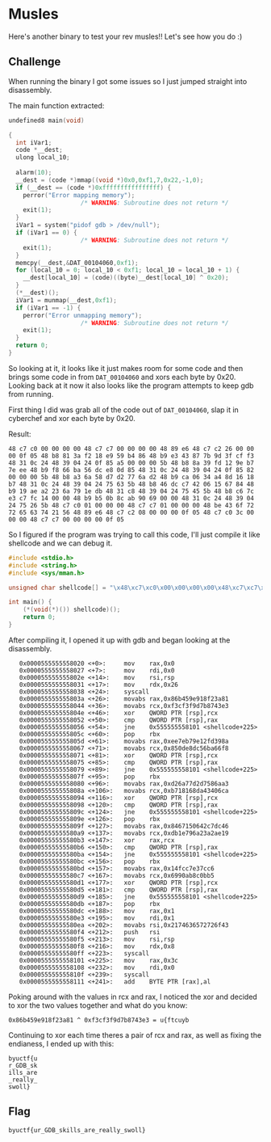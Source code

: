 # Musles

Here's another binary to test your rev musles!! Let's see how you do :)

## Challenge

When running the binary I got some issues so I just jumped straight into disassembly.

The main function extracted:
```c
undefined8 main(void)

{
  int iVar1;
  code *__dest;
  ulong local_10;
  
  alarm(10);
  __dest = (code *)mmap((void *)0x0,0xf1,7,0x22,-1,0);
  if (__dest == (code *)0xffffffffffffffff) {
    perror("Error mapping memory");
                    /* WARNING: Subroutine does not return */
    exit(1);
  }
  iVar1 = system("pidof gdb > /dev/null");
  if (iVar1 == 0) {
                    /* WARNING: Subroutine does not return */
    exit(1);
  }
  memcpy(__dest,&DAT_00104060,0xf1);
  for (local_10 = 0; local_10 < 0xf1; local_10 = local_10 + 1) {
    __dest[local_10] = (code)((byte)__dest[local_10] ^ 0x20);
  }
  (*__dest)();
  iVar1 = munmap(__dest,0xf1);
  if (iVar1 == -1) {
    perror("Error unmapping memory");
                    /* WARNING: Subroutine does not return */
    exit(1);
  }
  return 0;
}
```

So looking at it, it looks like it just makes room for some code and then brings some code in from `DAT_00104060` and xors each byte by 0x20. Looking back at it now it also looks like the program attempts to keep gdb from running.

First thing I did was grab all of the code out of `DAT_00104060`, slap it in cyberchef and xor each byte by 0x20.

Result:
```
48 c7 c0 00 00 00 00 48 c7 c7 00 00 00 00 48 89 e6 48 c7 c2 26 00 00 00 0f 05 48 b8 81 3a f2 18 e9 59 b4 86 48 b9 e3 43 87 7b 9d 3f cf f3 48 31 0c 24 48 39 04 24 0f 85 a5 00 00 00 5b 48 b8 8a 39 fd 12 9e b7 7e ee 48 b9 f8 66 ba 56 dc e8 0d 85 48 31 0c 24 48 39 04 24 0f 85 82 00 00 00 5b 48 b8 a3 6a 58 d7 d2 77 6a d2 48 b9 ca 06 34 a4 8d 16 18 b7 48 31 0c 24 48 39 04 24 75 63 5b 48 b8 46 dc c7 42 06 15 67 84 48 b9 19 ae a2 23 6a 79 1e db 48 31 c8 48 39 04 24 75 45 5b 48 b8 c6 7c e3 c7 fc 14 00 00 48 b9 b5 0b 8c ab 90 69 00 00 48 31 0c 24 48 39 04 24 75 26 5b 48 c7 c0 01 00 00 00 48 c7 c7 01 00 00 00 48 be 43 6f 72 72 65 63 74 21 56 48 89 e6 48 c7 c2 08 00 00 00 0f 05 48 c7 c0 3c 00 00 00 48 c7 c7 00 00 00 00 0f 05
```

So I figured if the program was trying to call this code, I'll just compile it like shellcode and we can debug it.

```c
#include <stdio.h>
#include <string.h>
#include <sys/mman.h>

unsigned char shellcode[] = "\x48\xc7\xc0\x00\x00\x00\x00\x48\xc7\xc7\x00\x00\x00\x00\x48\x89\xe6\x48\xc7\xc2\x26\x00\x00\x00\x0f\x05\x48\xb8\x81\x3a\xf2\x18\xe9\x59\xb4\x86\x48\xb9\xe3\x43\x87\x7b\x9d\x3f\xcf\xf3\x48\x31\x0c\x24\x48\x39\x04\x24\x0f\x85\xa5\x00\x00\x00\x5b\x48\xb8\x8a\x39\xfd\x12\x9e\xb7\x7e\xee\x48\xb9\xf8\x66\xba\x56\xdc\xe8\x0d\x85\x48\x31\x0c\x24\x48\x39\x04\x24\x0f\x85\x82\x00\x00\x00\x5b\x48\xb8\xa3\x6a\x58\xd7\xd2\x77\x6a\xd2\x48\xb9\xca\x06\x34\xa4\x8d\x16\x18\xb7\x48\x31\x0c\x24\x48\x39\x04\x24\x75\x63\x5b\x48\xb8\x46\xdc\xc7\x42\x06\x15\x67\x84\x48\xb9\x19\xae\xa2\x23\x6a\x79\x1e\xdb\x48\x31\xc8\x48\x39\x04\x24\x75\x45\x5b\x48\xb8\xc6\x7c\xe3\xc7\xfc\x14\x00\x00\x48\xb9\xb5\x0b\x8c\xab\x90\x69\x00\x00\x48\x31\x0c\x24\x48\x39\x04\x24\x75\x26\x5b\x48\xc7\xc0\x01\x00\x00\x00\x48\xc7\xc7\x01\x00\x00\x00\x48\xbe\x43\x6f\x72\x72\x65\x63\x74\x21\x56\x48\x89\xe6\x48\xc7\xc2\x08\x00\x00\x00\x0f\x05\x48\xc7\xc0\x3c\x00\x00\x00\x48\xc7\xc7\x00\x00\x00\x00\x0f\x05";

int main() {
    (*(void(*)()) shellcode)();
    return 0;
}
```

After compiling it, I opened it up with gdb and began looking at the disassembly.

```
   0x0000555555558020 <+0>:     mov    rax,0x0
   0x0000555555558027 <+7>:     mov    rdi,0x0
   0x000055555555802e <+14>:    mov    rsi,rsp
   0x0000555555558031 <+17>:    mov    rdx,0x26
   0x0000555555558038 <+24>:    syscall
   0x000055555555803a <+26>:    movabs rax,0x86b459e918f23a81
   0x0000555555558044 <+36>:    movabs rcx,0xf3cf3f9d7b8743e3
   0x000055555555804e <+46>:    xor    QWORD PTR [rsp],rcx
   0x0000555555558052 <+50>:    cmp    QWORD PTR [rsp],rax
   0x0000555555558056 <+54>:    jne    0x555555558101 <shellcode+225>
   0x000055555555805c <+60>:    pop    rbx
   0x000055555555805d <+61>:    movabs rax,0xee7eb79e12fd398a
   0x0000555555558067 <+71>:    movabs rcx,0x850de8dc56ba66f8
   0x0000555555558071 <+81>:    xor    QWORD PTR [rsp],rcx
   0x0000555555558075 <+85>:    cmp    QWORD PTR [rsp],rax
   0x0000555555558079 <+89>:    jne    0x555555558101 <shellcode+225>
   0x000055555555807f <+95>:    pop    rbx
   0x0000555555558080 <+96>:    movabs rax,0xd26a77d2d7586aa3
   0x000055555555808a <+106>:   movabs rcx,0xb718168da43406ca
   0x0000555555558094 <+116>:   xor    QWORD PTR [rsp],rcx
   0x0000555555558098 <+120>:   cmp    QWORD PTR [rsp],rax
   0x000055555555809c <+124>:   jne    0x555555558101 <shellcode+225>
   0x000055555555809e <+126>:   pop    rbx
   0x000055555555809f <+127>:   movabs rax,0x8467150642c7dc46
   0x00005555555580a9 <+137>:   movabs rcx,0xdb1e796a23a2ae19
   0x00005555555580b3 <+147>:   xor    rax,rcx
   0x00005555555580b6 <+150>:   cmp    QWORD PTR [rsp],rax
   0x00005555555580ba <+154>:   jne    0x555555558101 <shellcode+225>
   0x00005555555580bc <+156>:   pop    rbx
   0x00005555555580bd <+157>:   movabs rax,0x14fcc7e37cc6
   0x00005555555580c7 <+167>:   movabs rcx,0x6990ab8c0bb5
   0x00005555555580d1 <+177>:   xor    QWORD PTR [rsp],rcx
   0x00005555555580d5 <+181>:   cmp    QWORD PTR [rsp],rax
   0x00005555555580d9 <+185>:   jne    0x555555558101 <shellcode+225>
   0x00005555555580db <+187>:   pop    rbx
   0x00005555555580dc <+188>:   mov    rax,0x1
   0x00005555555580e3 <+195>:   mov    rdi,0x1
   0x00005555555580ea <+202>:   movabs rsi,0x2174636572726f43
   0x00005555555580f4 <+212>:   push   rsi
   0x00005555555580f5 <+213>:   mov    rsi,rsp
   0x00005555555580f8 <+216>:   mov    rdx,0x8
   0x00005555555580ff <+223>:   syscall
   0x0000555555558101 <+225>:   mov    rax,0x3c
   0x0000555555558108 <+232>:   mov    rdi,0x0
   0x000055555555810f <+239>:   syscall
   0x0000555555558111 <+241>:   add    BYTE PTR [rax],al
```
Poking around with the values in rcx and rax, I noticed the xor and decided to xor the two values together and what do you know:
```
0x86b459e918f23a81 ^ 0xf3cf3f9d7b8743e3 = u{ftcuyb
```

Continuing to xor each time theres a pair of rcx and rax, as well as fixing the endianess, I ended up with this:
```
byuctf{u
r_GDB_sk
ills_are
_really_
swoll}
```

## Flag

`byuctf{ur_GDB_skills_are_really_swoll}`
